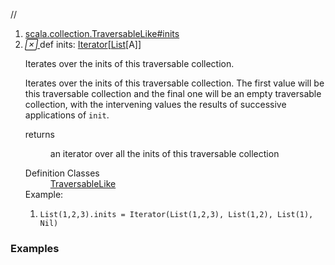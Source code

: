 //
<ol>
<li><a href="https://www.scala-lang.org/api/2.12.3/scala/collection/immutable/List.html#inits:Iterator[Repr]">scala.collection.TraversableLike#inits</a></li>
<li name="scala.collection.TraversableLike#inits" visbl="pub" class="indented0 " data-isabs="false" fullcomment="yes" group="Ungrouped"> <a id="inits:Iterator[Repr]"></a><a id="inits:Iterator[List[A]]"></a> <span class="permalink"> <a href="../../../scala/collection/immutable/List.html#inits:Iterator[Repr]" title="Permalink"> <i class="material-icons"></i> </a> </span> <span class="modifier_kind"> <span class="modifier"></span> <span class="kind">def</span> </span> <span class="symbol"> <span class="name">inits</span><span class="result">: <a href="../Iterator.html" class="extype" name="scala.collection.Iterator">Iterator</a>[<a href="" class="extype" name="scala.collection.immutable.List">List</a>[<span class="extype" name="scala.collection.immutable.List.A">A</span>]]</span> </span> <p class="shortcomment cmt">Iterates over the inits of this traversable collection.</p>
 <div class="fullcomment">
  <div class="comment cmt">
   <p>Iterates over the inits of this traversable collection. The first value will be this traversable collection and the final one will be an empty traversable collection, with the intervening values the results of successive applications of <code>init</code>. </p>
  </div>
  <dl class="paramcmts block">
   <dt>
    returns
   </dt>
   <dd class="cmt">
    <p>an iterator over all the inits of this traversable collection</p>
   </dd>
  </dl>
  <dl class="attributes block"> 
   <dt>
    Definition Classes
   </dt>
   <dd>
    <a href="../TraversableLike.html" class="extype" name="scala.collection.TraversableLike">TraversableLike</a>
   </dd>
   <div class="block">
    Example: 
    <ol>
     <li class="cmt"><p><code>List(1,2,3).inits = Iterator(List(1,2,3), List(1,2), List(1), Nil)</code></p></li>
    </ol> 
   </div>
  </dl>
 </div> </li>
        </ol>


### Examples



